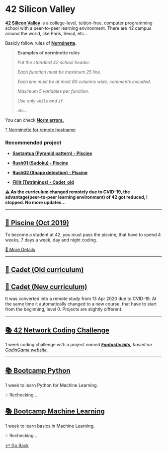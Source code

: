 # 42 Silicon Valley

**[42 Silicon Valley](https://www.42.us.org)** is a college-level, tuition-free, computer programming school with a peer-to-peer learning environment. There are 42 campus around the world, like Paris, Seoul, etc...

Basicly follow rules of **[Norminette](https://github.com/lisy0123/42/blob/master/norminette.en.pdf)**.

> **Examples of norminette rules**
>
> *Put the standard 42 school header.*
>
> *Each function must be maximum 25 line.*
>
> *Each line must be at most 80 columns wide, comments included.*
>
> *Maximum 5 variables per function.*
>
> *Use only `while` and `if`.*
>
> *etc...*

You can check [**Norm errors.**](https://github.com/lisy0123/42/blob/master/Norm_errors.md)

[* Norminette for remote hostname](https://github.com/42Paris/norminette)

### Recommended project

- **[Sastantua (Pyramid pattern) - Piscine](https://github.com/lisy0123/42/tree/master/Piscine/sastantua/ex00)**
- **[Rush01 (Sudoku) - Piscine](https://github.com/lisy0123/42/tree/master/Piscine/rush01/ex00)**
- **[Rush02 (Shape detection) - Piscine](https://github.com/lisy0123/42/tree/master/Piscine/rush02/ex00)**

- **[Fillit (Tetriminos) - Cadet_old](https://github.com/lisy0123/42/tree/master/Cadet_old/fillit)**

**:warning: As the curriculum changed remotely due to CVID-19, the advantage(peer-to-peer learning environment) of 42 got reduced, I stopped. No more updates...**

---

## [:closed_book: Piscine (Oct 2019)](https://github.com/lisy0123/42/blob/master/Piscine)

To become a student at 42, you must pass the piscine, that have to spend 4 weeks, 7 days a week, day and night coding. 

[📖 More Details](https://www.42.us.org/program/piscine)

---

## [:green_book: Cadet (Old curriculum)](https://github.com/lisy0123/42/blob/master/Cadet_old)

## [:blue_book: Cadet (New curriculum)](https://github.com/lisy0123/42/blob/master/Cadet_new)

It was converted into a remote study from 13 Apr 2020 due to CVID-19. At the same time it automatically changed to a new course, that have to start from the beginning, level 0. Projects are slightly different. 

---

## [:books: 42 Network Coding Challenge](https://github.com/lisy0123/42/blob/master/42_Network_coding_challenge)

1 week coding challenge with a project *named [**Fantastic bits**](https://www.codingame.com/multiplayer/bot-programming/fantastic-bits), based on [CodinGame website](https://www.codingame.com).*

---

## [:books: Bootcamp Python](https://github.com/lisy0123/42/blob/master/Bootcamp_python)

1 week to learn Python for Machine Learning.

:bulb: Rechecking...

## [:books: Bootcamp Machine Learning](https://github.com/lisy0123/42/blob/master/Bootcamp_machine_learning)

1 week to learn basics in Machine Learning. 

:bulb: Rechecking...



[↩️ Go Back](https://github.com/lisy0123/Study)